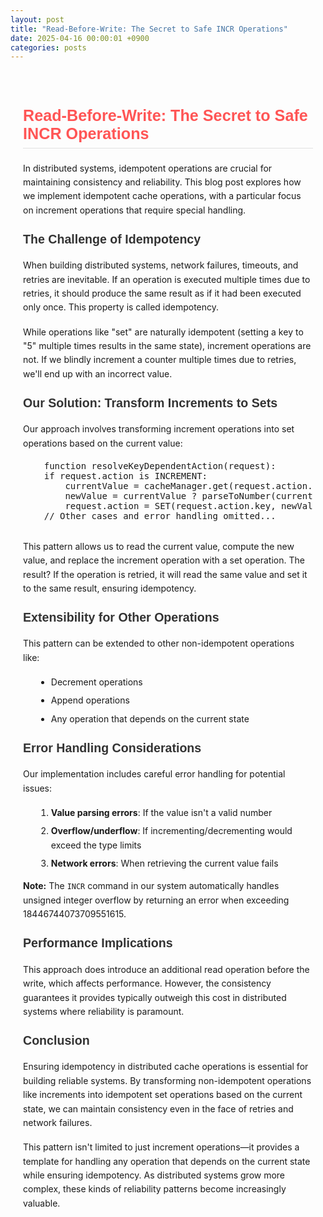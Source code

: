 ```yaml
---
layout: post
title: "Read-Before-Write: The Secret to Safe INCR Operations"
date: 2025-04-16 00:00:01 +0900
categories: posts
---
```


<div class="post-content">
  <h2>Read-Before-Write: The Secret to Safe INCR Operations</h2>

  <p>In distributed systems, idempotent operations are crucial for maintaining consistency and reliability. This blog post explores how we implement idempotent cache operations, with a particular focus on increment operations that require special handling.</p>

  <h3>The Challenge of Idempotency</h3>

  <p>When building distributed systems, network failures, timeouts, and retries are inevitable. If an operation is executed multiple times due to retries, it should produce the same result as if it had been executed only once. This property is called idempotency.</p>

  <p>While operations like "set" are naturally idempotent (setting a key to "5" multiple times results in the same state), increment operations are not. If we blindly increment a counter multiple times due to retries, we'll end up with an incorrect value.</p>

  <h3>Our Solution: Transform Increments to Sets</h3>

  <p>Our approach involves transforming increment operations into set operations based on the current value:</p>

  <div class="command-example">
    <pre>
    function resolveKeyDependentAction(request):
    if request.action is INCREMENT:
        currentValue = cacheManager.get(request.action.key)
        newValue = currentValue ? parseToNumber(currentValue) + 1 : 1
        request.action = SET(request.action.key, newValue)
    // Other cases and error handling omitted...
    </pre>
  </div>

  <p>This pattern allows us to read the current value, compute the new value, and replace the increment operation with a set operation. The result? If the operation is retried, it will read the same value and set it to the same result, ensuring idempotency.</p>

  <h3>Extensibility for Other Operations</h3>

  <p>This pattern can be extended to other non-idempotent operations like:</p>
  
  <ul>
    <li>Decrement operations</li>
    <li>Append operations</li>
    <li>Any operation that depends on the current state</li>
  </ul>

  <h3>Error Handling Considerations</h3>

  <p>Our implementation includes careful error handling for potential issues:</p>

  <ol>
    <li><strong>Value parsing errors</strong>: If the value isn't a valid number</li>
    <li><strong>Overflow/underflow</strong>: If incrementing/decrementing would exceed the type limits</li>
    <li><strong>Network errors</strong>: When retrieving the current value fails</li>
  </ol>

  <div class="autocomplete-note">
    <p><strong>Note:</strong> The <code>INCR</code> command in our system automatically handles unsigned integer overflow by returning an error when exceeding 18446744073709551615.</p>
  </div>

  <h3>Performance Implications</h3>

  <p>This approach does introduce an additional read operation before the write, which affects performance. However, the consistency guarantees it provides typically outweigh this cost in distributed systems where reliability is paramount.</p>

  <h3>Conclusion</h3>

  <p>Ensuring idempotency in distributed cache operations is essential for building reliable systems. By transforming non-idempotent operations like increments into idempotent set operations based on the current state, we can maintain consistency even in the face of retries and network failures.</p>

  <p>This pattern isn't limited to just increment operations—it provides a template for handling any operation that depends on the current state while ensuring idempotency. As distributed systems grow more complex, these kinds of reliability patterns become increasingly valuable.</p>
</div>

<style>
  .post-content {
    max-width: 800px;
    margin: 0 auto;
    padding: 20px;
  }
  
  .post-content h2 {
    font-family: 'Quicksand', sans-serif;
    font-size: 1.8em;
    color: #ff5555;
    margin-top: 1.5em;
    border-bottom: 1px solid #e0e0e0;
    padding-bottom: 0.3em;
  }
  
  .post-content h3 {
    font-family: 'Quicksand', sans-serif;
    font-size: 1.4em;
    color: #333333;
    margin-top: 1.2em;
  }
  
  .post-content ul, 
  .post-content ol {
    margin-left: 1.5em;
    line-height: 1.6;
  }
  
  .post-content li {
    margin-bottom: 0.5em;
  }
  
  .post-content p {
    margin-bottom: 1.2em;
    line-height: 1.6;
  }
</style>